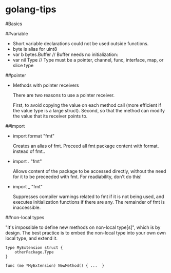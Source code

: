 golang-tips
===========

#Basics

##variable

- Short variable declarations could not be used outside functions.
- byte is alias for uint8
- var b bytes.Buffer // Buffer needs no initialization:
- var nil Type // Type must be a pointer, channel, func, interface, map, or slice type

##pointer

- Methods with pointer receivers

	There are two reasons to use a pointer receiver.

	First, to avoid copying the value on each method call (more efficient if the value type is a large struct).
	Second, so that the method can modify the value that its receiver points to.


##import

- import format "fmt" 

	Creates an alias of fmt.
	Preceed all fmt package content with format. instead of fmt.. 

- import . "fmt"

	Allows content of the package to be accessed directly,
	without the need for it to be preceeded with fmt.
	For readiability, don't do this!

- import _ "fmt"

	Suppresses compiler warnings related to fmt if it is not being used,
	and executes initialization functions if there are any.
	The remainder of fmt is inaccessible.

##non-local types

"It's impossible to define new methods on non-local type[s]", which is by design.
The best practice is to embed the non-local type into your own own
local type, and extend it.

	type MyExtension struct {
	    otherPackage.Type
	} 

	func (me *MyExtension) NewMethod() { ...  }

